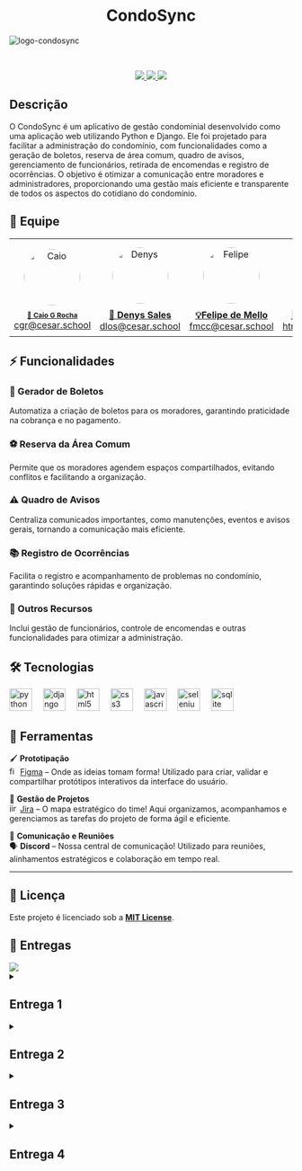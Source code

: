 <h1 align="center">
  CondoSync
</h1>

![logo-condosync](https://github.com/user-attachments/assets/b3140a5b-24a5-40ad-988c-ebf676b4dc33)

<br>
<p align="center">
  <a href="https://condosyncgg.azurewebsites.net/">
    <img src="https://img.shields.io/badge/Azure-0089D6?style=for-the-badge&logo=microsoft-azure&logoColor=white" />
  </a>
  <a href="https://fds-project.atlassian.net/jira/your-work">
    <img src="https://img.shields.io/badge/JIRA-0052CC?style=for-the-badge&logo=jira&logoColor=white" />
  </a>
  <a href="https://www.youtube.com/playlist?list=PLeHBP6nFOf9jqq0qquZCcB6b7QM5YPM75">
    <img src="https://img.shields.io/badge/Screencasts-FF0000?style=for-the-badge&logo=youtube&logoColor=white" />
  </a>
</p>

## Descrição
O CondoSync é um aplicativo de gestão condominial desenvolvido como uma aplicação web utilizando Python e Django. Ele foi projetado para facilitar a administração do condomínio, com funcionalidades como a geração de boletos, reserva de área comum, quadro de avisos, gerenciamento de funcionários, retirada de encomendas e registro de ocorrências. O objetivo é otimizar a comunicação entre moradores e administradores, proporcionando uma gestão mais eficiente e transparente de todos os aspectos do cotidiano do condomínio.

## 👥 Equipe

<p align="center">
  <table>
    <tr>
      <td align="center">
        <a href="https://github.com/caioguimaraesr">
          <img src="https://avatars.githubusercontent.com/caioguimaraesr" alt="Caio" width="100" style="border-radius: 50%; margin: 10px;" />
          <br>
          <strong style="font-size: 12px;">🚀 Caio G Rocha</strong>
        </a>
        <br>
        <a href="mailto:cgr@cesar.school">cgr@cesar.school</a>
      </td>
      <td align="center">
        <a href="https://github.com/denysleo">
          <img src="https://avatars.githubusercontent.com/denysleo" alt="Denys" width="100" style="border-radius: 50%; margin: 10px;" />
          <br>
          <strong>🌟 Denys Sales</strong>
        </a>
        <br>
        <a href="mailto:dlos@cesar.school">dlos@cesar.school</a>
      </td>
      <td align="center">
        <a href="https://github.com/Cavalcanti-Felipe">
          <img src="https://avatars.githubusercontent.com/Cavalcanti-Felipe" alt="Felipe" width="100" style="border-radius: 50%; margin: 10px;" />
          <br>
          <strong>💡Felipe de Mello</strong>
        </a>
        <br>
        <a href="mailto:fmcc@cesar.school">fmcc@cesar.school</a>
      </td>
      <td align="center">
        <a href="https://github.com/hugoogomess">
          <img src="https://avatars.githubusercontent.com/hugoogomess" alt="Hugo" width="100" style="border-radius: 50%; margin: 10px;" />
          <br>
          <strong>🎨 Hugo Gomes</strong>
        </a>
        <br>
        <a href="mailto:htng@cesar.school">htng@cesar.school</a>
      </td>
      <td align="center">
        <a href="https://github.com/mateusdinizz">
          <img src="https://avatars.githubusercontent.com/mateusdinizz" alt="Mateus" width="100" style="border-radius: 50%; margin: 10px;" />
          <br>
          <strong>💻 Mateus Diniz</strong>
        </a>
        <br>
        <a href="mailto:mdls@cesar.school">mdls@cesar.school</a>
      </td>
      <td align="center">
        <a href="https://github.com/rafaferraz05">
          <img src="https://avatars.githubusercontent.com/rafaferraz05" alt="Rafael" width="100" style="border-radius: 50%; margin: 10px;" />
          <br>
          <strong>🏆 Rafael Ferraz</strong>
        </a>
        <br>
        <a href="mailto:rfs6@cesar.school">rfs6@cesar.school</a>
      </td>
    </tr>
  </table>
</p>

## ⚡ Funcionalidades  

### 📄 Gerador de Boletos  
Automatiza a criação de boletos para os moradores, garantindo praticidade na cobrança e no pagamento.  
### ⚽ Reserva da Área Comum  
Permite que os moradores agendem espaços compartilhados, evitando conflitos e facilitando a organização.  
### ⚠️ Quadro de Avisos  
Centraliza comunicados importantes, como manutenções, eventos e avisos gerais, tornando a comunicação mais eficiente.  
### 📚 Registro de Ocorrências  
Facilita o registro e acompanhamento de problemas no condomínio, garantindo soluções rápidas e organização.  
### 📅 Outros Recursos  
Inclui gestão de funcionários, controle de encomendas e outras funcionalidades para otimizar a administração.  

## 🛠️ Tecnologias
<div align="left">
  <img src="https://cdn.jsdelivr.net/gh/devicons/devicon/icons/python/python-original.svg" height="40" alt="python logo"  />
  <img width="12" />
  <img src="https://cdn.jsdelivr.net/gh/devicons/devicon/icons/django/django-plain.svg" height="40" alt="django logo"  />
  <img width="12" />
  <img src="https://cdn.jsdelivr.net/gh/devicons/devicon/icons/html5/html5-original.svg" height="40" alt="html5 logo"  />
  <img width="12" />
  <img src="https://cdn.jsdelivr.net/gh/devicons/devicon/icons/css3/css3-original.svg" height="40" alt="css3 logo"  />
  <img width="12" />
  <img src="https://cdn.jsdelivr.net/gh/devicons/devicon/icons/javascript/javascript-original.svg" height="40" alt="javascript logo"  />
  <img width="12" />
  <img src="https://cdn.jsdelivr.net/gh/devicons/devicon/icons/selenium/selenium-original.svg" height="40" alt="selenium logo"  />
  <img width="12" />
  <img src="https://cdn.jsdelivr.net/gh/devicons/devicon/icons/sqlite/sqlite-original.svg" height="40" alt="sqlite logo"  />
</div>

## 📌 Ferramentas  

🖌️ **Prototipação**  
<img src="https://cdn.jsdelivr.net/gh/devicons/devicon/icons/figma/figma-original.svg" height="15" alt="figma logo"/> [Figma](https://www.figma.com/) – Onde as ideias tomam forma! Utilizado para criar, validar e compartilhar protótipos interativos da interface do usuário.  

📌 **Gestão de Projetos**  
<img src="https://cdn.jsdelivr.net/gh/devicons/devicon/icons/jira/jira-original.svg" height="15" alt="jira logo"/> [Jira](https://www.atlassian.com/software/jira) – O mapa estratégico do time! Aqui organizamos, acompanhamos e gerenciamos as tarefas do projeto de forma ágil e eficiente.  

💬 **Comunicação e Reuniões**  
🗣️ **Discord** – Nossa central de comunicação! Utilizado para reuniões, alinhamentos estratégicos e colaboração em tempo real.  

---

## 📜 Licença
Este projeto é licenciado sob a **[MIT License](https://opensource.org/license/MIT)**.

## 📂 Entregas
  <a href="https://www.canva.com/design/DAGiBdC1WcA/A3EMCJ2hd7woIregv6KUEA/edit?utm_content=DAGiBdC1WcA&utm_campaign=designshare&utm_medium=link2&utm_source=sharebutton">
    <img src="https://img.shields.io/badge/Kickoff-084d6e?style=for-the-badge&logo=canva&logoColor=white" />
  </a>

<details>
  <summary><h2><strong>Entrega 1</strong></h2></summary>
  <br>
  <p align="center">
   <a href="https://fds-project.atlassian.net/jira/your-work">
      <img src="https://img.shields.io/badge/JIRA-0052CC?style=for-the-badge&logo=jira&logoColor=white" />
    </a>
    <a href="https://youtu.be/bz5y_CFMdiE">
      <img src="https://img.shields.io/badge/Screencast-FF0000?style=for-the-badge&logo=youtube&logoColor=white" />
    </a>
    <a href="https://www.figma.com/design/KeudefPeoHdoeixJhfmHkA/CondoSync---Lo-FI?node-id=0-1&t=DnLuCIuR4Qix4GJ4-1">
    <img src="https://img.shields.io/badge/FIGMA%20-purple?style=for-the-badge&logo=figma&logoColor=white" />
    </a>
    <a href="https://docs.google.com/document/d/1mXsX7gAYGkSd2YmE1AfkiUCve0DFyyDYtASklx63PmA/edit?usp=sharing">
    <img src="https://img.shields.io/badge/Histórias-blue?style=for-the-badge&logo=google-docs&logoColor=white" />
</a>
    
  </p>

  ### Quadro
  ![quadro1](https://github.com/user-attachments/assets/26add18d-9b3a-47df-85f4-23ca87ffb1a5)
  ![quadro2](https://github.com/user-attachments/assets/57af6803-b52f-4bce-8f1c-f03af47d93a5)

  ### Backlog
  ![backlog](https://github.com/user-attachments/assets/6644c9a6-0bf7-4015-9798-43d73ff21587)

</details>

<details>
  <summary><h2><strong>Entrega 2</strong></h2></summary>
  <br>
  <p align="center">
  <a href="https://condosyncgg.azurewebsites.net/">
    <img src="https://img.shields.io/badge/Azure-0089D6?style=for-the-badge&logo=microsoft-azure&logoColor=white" />
  </a>
  <a href="https://fds-project.atlassian.net/jira/your-work">
    <img src="https://img.shields.io/badge/JIRA-0052CC?style=for-the-badge&logo=jira&logoColor=white" />
  </a>
  <a href="https://youtu.be/Xd9rIG3z3AA">
    <img src="https://img.shields.io/badge/Screencasts-FF0000?style=for-the-badge&logo=youtube&logoColor=white" />
  </a>
</p>

## Issues/Bugtracker
![Issues/Bugtracker](https://github.com/user-attachments/assets/5e8075d7-8984-452f-b698-42ec5290bda6)

## Backlog
![Backlog](https://github.com/user-attachments/assets/89ed38f7-4365-476f-98bd-e72d0e55a16b)

## Quadro
![Quadro](https://github.com/user-attachments/assets/03786271-8a46-4f80-afac-51dc402eeb68)

## 👥 Relato Programação em Par
Decidimos não realizar a programação em par em nosso projeto Django devido à necessidade de otimizar nosso tempo de entrega. Como grupo, enfrentamos desafios para nos reunir e dedicar períodos prolongados para codificar juntos. Optamos por uma abordagem colaborativa, dividindo tarefas de acordo com nossas habilidades individuais e coordenando o trabalho através de reuniões regulares de acompanhamento. Essa estratégia nos permitiu manter a eficiência e a qualidade, mesmo sem a prática de programação em par. Valorizamos a flexibilidade e a adaptabilidade que essa decisão nos proporcionou, garantindo um resultado final alinhado com nossos objetivos e prazos.
  
</details>

<details>
  <summary><h2><strong>Entrega 3</strong></h2></summary>
  <p align="center">
  <a href="https://condosyncgg.azurewebsites.net/">
    <img src="https://img.shields.io/badge/Azure-0089D6?style=for-the-badge&logo=microsoft-azure&logoColor=white" />
  </a>
  <a href="https://fds-project.atlassian.net/jira/your-work">
    <img src="https://img.shields.io/badge/JIRA-0052CC?style=for-the-badge&logo=jira&logoColor=white" />
  </a>
  <a href="#">
    <img src="https://img.shields.io/badge/Screencasts-FF0000?style=for-the-badge&logo=youtube&logoColor=white" />
  </a>
</p>

## Quadro 
![Quadro](https://github.com/user-attachments/assets/b66cf043-238d-4abb-8c69-e41e094a51f2)

## Backlog
![Backlog](https://github.com/user-attachments/assets/57deb326-ce99-48ab-a029-674a6e80da7d)

</details>

<details>
  <summary><h2><strong>Entrega 4</strong></h2></summary>

</details>
